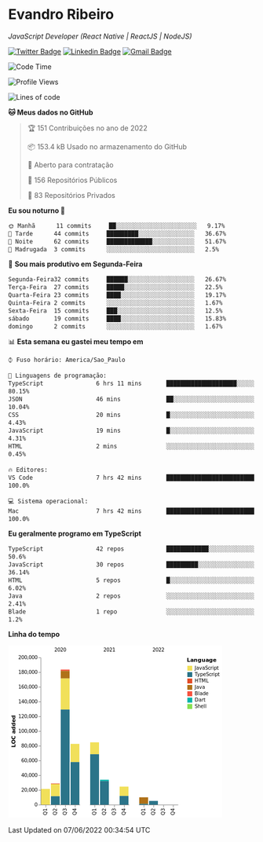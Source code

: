# Evandro **Ribeiro**

*JavaScript Developer (React Native | ReactJS | NodeJS)*

[![Twitter Badge](https://img.shields.io/badge/-@ribeiroevandro-201B2D?style=flat-square&labelColor=201B2D&logo=twitter&logoColor=white&link=https://twitter.com/ribeiroevandro)](https://twitter.com/ribeiroevandro) 
[![Linkedin Badge](https://img.shields.io/badge/-Evandro%20Ribeiro-201B2D?style=flat-square&logo=Linkedin&logoColor=white&link=https://www.linkedin.com/in/ribeiroevandro)](https://www.linkedin.com/in/ribeiroevandro) 
[![Gmail Badge](https://img.shields.io/badge/-oi@ribeiroevandro.com.br-201B2D?style=flat-square&logo=Gmail&logoColor=white&link=mailto:oi@ribeiroevandro.com.br)](mailto:oi@ribeiroevandro.com.br)


<!--START_SECTION:waka-->
![Code Time](http://img.shields.io/badge/Code%20Time-0%20secs-blue)

![Profile Views](http://img.shields.io/badge/Visualizac%C3%B5es%20do%20perfil-0-blue)

![Lines of code](https://img.shields.io/badge/Desde%20o%20Hello%20World%20eu%20escrevi-475%20Thousand%20linhas%20de%20c%C3%B3digo-blue)

**🐱 Meus dados no GitHub** 

> 🏆 151 Contribuições no ano de 2022
 > 
> 📦 153.4 kB Usado no armazenamento do GitHub 
 > 
> 💼 Aberto para contratação
 > 
> 📜 156 Repositórios Públicos 
 > 
> 🔑 83 Repositórios Privados  
 > 
**Eu sou noturno 🦉** 

```text
🌞 Manhã      11 commits     ██░░░░░░░░░░░░░░░░░░░░░░░   9.17% 
🌆 Tarde      44 commits     █████████░░░░░░░░░░░░░░░░   36.67% 
🌃 Noite      62 commits     █████████████░░░░░░░░░░░░   51.67% 
🌙 Madrugada  3 commits      ░░░░░░░░░░░░░░░░░░░░░░░░░   2.5%

```
📅 **Sou mais produtivo em Segunda-Feira** 

```text
Segunda-Feira32 commits     ██████░░░░░░░░░░░░░░░░░░░   26.67% 
Terça-Feira  27 commits     █████░░░░░░░░░░░░░░░░░░░░   22.5% 
Quarta-Feira 23 commits     ████░░░░░░░░░░░░░░░░░░░░░   19.17% 
Quinta-Feira 2 commits      ░░░░░░░░░░░░░░░░░░░░░░░░░   1.67% 
Sexta-Feira  15 commits     ███░░░░░░░░░░░░░░░░░░░░░░   12.5% 
sábado       19 commits     ████░░░░░░░░░░░░░░░░░░░░░   15.83% 
domingo      2 commits      ░░░░░░░░░░░░░░░░░░░░░░░░░   1.67%

```


📊 **Esta semana eu gastei meu tempo em** 

```text
⌚︎ Fuso horário: America/Sao_Paulo

💬 Linguagens de programação: 
TypeScript               6 hrs 11 mins       ████████████████████░░░░░   80.15% 
JSON                     46 mins             ██░░░░░░░░░░░░░░░░░░░░░░░   10.04% 
CSS                      20 mins             █░░░░░░░░░░░░░░░░░░░░░░░░   4.43% 
JavaScript               19 mins             █░░░░░░░░░░░░░░░░░░░░░░░░   4.31% 
HTML                     2 mins              ░░░░░░░░░░░░░░░░░░░░░░░░░   0.45%

🔥 Editores: 
VS Code                  7 hrs 42 mins       █████████████████████████   100.0%

💻 Sistema operacional: 
Mac                      7 hrs 42 mins       █████████████████████████   100.0%

```

**Eu geralmente programo em TypeScript** 

```text
TypeScript               42 repos            ████████████░░░░░░░░░░░░░   50.6% 
JavaScript               30 repos            █████████░░░░░░░░░░░░░░░░   36.14% 
HTML                     5 repos             █░░░░░░░░░░░░░░░░░░░░░░░░   6.02% 
Java                     2 repos             ░░░░░░░░░░░░░░░░░░░░░░░░░   2.41% 
Blade                    1 repo              ░░░░░░░░░░░░░░░░░░░░░░░░░   1.2%

```


**Linha do tempo**

![Chart not found](https://raw.githubusercontent.com/ribeiroevandro/ribeiroevandro/master/charts/bar_graph.png) 


 Last Updated on 07/06/2022 00:34:54 UTC
<!--END_SECTION:waka-->
